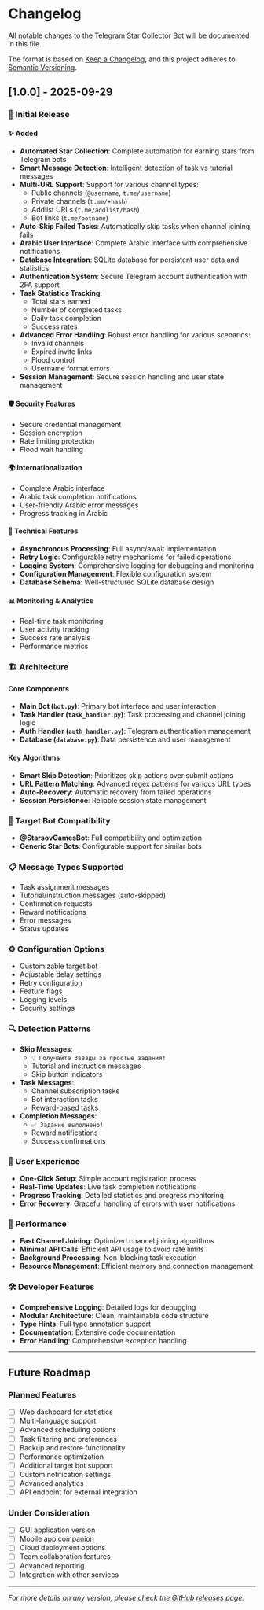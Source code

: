 # Changelog

All notable changes to the Telegram Star Collector Bot will be documented in this file.

The format is based on [Keep a Changelog](https://keepachangelog.com/en/1.0.0/),
and this project adheres to [Semantic Versioning](https://semver.org/spec/v2.0.0.html).

## [1.0.0] - 2025-09-29

### 🎉 Initial Release

#### ✨ Added
- **Automated Star Collection**: Complete automation for earning stars from Telegram bots
- **Smart Message Detection**: Intelligent detection of task vs tutorial messages
- **Multi-URL Support**: Support for various channel types:
  - Public channels (`@username`, `t.me/username`)
  - Private channels (`t.me/+hash`)
  - Addlist URLs (`t.me/addlist/hash`)
  - Bot links (`t.me/botname`)
- **Auto-Skip Failed Tasks**: Automatically skip tasks when channel joining fails
- **Arabic User Interface**: Complete Arabic interface with comprehensive notifications
- **Database Integration**: SQLite database for persistent user data and statistics
- **Authentication System**: Secure Telegram account authentication with 2FA support
- **Task Statistics Tracking**: 
  - Total stars earned
  - Number of completed tasks
  - Daily task completion
  - Success rates
- **Advanced Error Handling**: Robust error handling for various scenarios:
  - Invalid channels
  - Expired invite links
  - Flood control
  - Username format errors
- **Session Management**: Secure session handling and user state management

#### 🛡️ Security Features
- Secure credential management
- Session encryption
- Rate limiting protection
- Flood wait handling

#### 🌍 Internationalization
- Complete Arabic interface
- Arabic task completion notifications
- User-friendly Arabic error messages
- Progress tracking in Arabic

#### 🔧 Technical Features
- **Asynchronous Processing**: Full async/await implementation
- **Retry Logic**: Configurable retry mechanisms for failed operations
- **Logging System**: Comprehensive logging for debugging and monitoring
- **Configuration Management**: Flexible configuration system
- **Database Schema**: Well-structured SQLite database design

#### 📊 Monitoring & Analytics
- Real-time task monitoring
- User activity tracking
- Success rate analysis
- Performance metrics

### 🏗️ Architecture

#### Core Components
- **Main Bot (`bot.py`)**: Primary bot interface and user interaction
- **Task Handler (`task_handler.py`)**: Task processing and channel joining logic
- **Auth Handler (`auth_handler.py`)**: Telegram authentication management
- **Database (`database.py`)**: Data persistence and user management

#### Key Algorithms
- **Smart Skip Detection**: Prioritizes skip actions over submit actions
- **URL Pattern Matching**: Advanced regex patterns for various URL types
- **Auto-Recovery**: Automatic recovery from failed operations
- **Session Persistence**: Reliable session state management

### 🎯 Target Bot Compatibility
- **@StarsovGamesBot**: Full compatibility and optimization
- **Generic Star Bots**: Configurable support for similar bots

### 📋 Message Types Supported
- Task assignment messages
- Tutorial/instruction messages (auto-skipped)
- Confirmation requests
- Reward notifications
- Error messages
- Status updates

### ⚙️ Configuration Options
- Customizable target bot
- Adjustable delay settings
- Retry configuration
- Feature flags
- Logging levels
- Security settings

### 🔍 Detection Patterns
- **Skip Messages**: 
  - `💡 Получайте Звёзды за простые задания!`
  - Tutorial and instruction messages
  - Skip button indicators
- **Task Messages**: 
  - Channel subscription tasks
  - Bot interaction tasks
  - Reward-based tasks
- **Completion Messages**: 
  - `✅ Задание выполнено!`
  - Reward notifications
  - Success confirmations

### 📱 User Experience
- **One-Click Setup**: Simple account registration process
- **Real-Time Updates**: Live task completion notifications
- **Progress Tracking**: Detailed statistics and progress monitoring
- **Error Recovery**: Graceful handling of errors with user notifications

### 🚀 Performance
- **Fast Channel Joining**: Optimized channel joining algorithms
- **Minimal API Calls**: Efficient API usage to avoid rate limits
- **Background Processing**: Non-blocking task execution
- **Resource Management**: Efficient memory and connection management

### 🛠️ Developer Features
- **Comprehensive Logging**: Detailed logs for debugging
- **Modular Architecture**: Clean, maintainable code structure
- **Type Hints**: Full type annotation support
- **Documentation**: Extensive code documentation
- **Error Handling**: Comprehensive exception handling

---

## Future Roadmap

### Planned Features
- [ ] Web dashboard for statistics
- [ ] Multi-language support
- [ ] Advanced scheduling options
- [ ] Task filtering and preferences
- [ ] Backup and restore functionality
- [ ] Performance optimization
- [ ] Additional target bot support
- [ ] Custom notification settings
- [ ] Advanced analytics
- [ ] API endpoint for external integration

### Under Consideration
- [ ] GUI application version
- [ ] Mobile app companion
- [ ] Cloud deployment options
- [ ] Team collaboration features
- [ ] Advanced reporting
- [ ] Integration with other services

---

*For more details on any version, please check the [GitHub releases](https://github.com/yourusername/telegram-star-collector-bot/releases) page.*